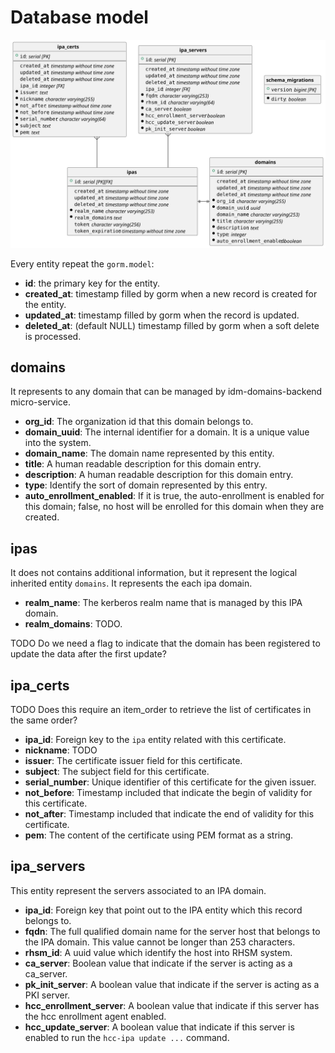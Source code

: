 # Database model

![Database Diagram](db-model.svg)

Every entity repeat the `gorm.model`:

- **id**: the primary key for the entity.
- **created_at**: timestamp filled by gorm when a new record is created
  for the entity.
- **updated_at**: timestamp filled by gorm when the record is updated.
- **deleted_at**: (default NULL) timestamp filled by gorm when a soft
  delete is processed.

## domains

It represents to any domain that can be managed by idm-domains-backend
micro-service.

- **org_id**: The organization id that this domain belongs to.
- **domain_uuid**: The internal identifier for a domain. It is a
  unique value into the system.
- **domain_name**: The domain name represented by this entity.
- **title**: A human readable description for this
  domain entry.
- **description**: A human readable description for this
  domain entry.
- **type**: Identify the sort of domain represented by this
  entry.
- **auto_enrollment_enabled**: If it is true, the auto-enrollment
  is enabled for this domain; false, no host will be enrolled for
  this domain when they are created.

## ipas

It does not contains additional information, but it represent the
logical inherited entity `domains`. It represents the each ipa domain.

- **realm_name**: The kerberos realm name that is managed by this
  IPA domain.
- **realm_domains**: TODO.


TODO Do we need a flag to indicate that the domain has been
registered to update the data after the first update?

## ipa_certs

TODO Does this require an item_order to retrieve the list
of certificates in the same order?

- **ipa_id**: Foreign key to the `ipa` entity related with
  this certificate.
- **nickname**: TODO
- **issuer**: The certificate issuer field for this certificate.
- **subject**: The subject field for this certificate.
- **serial_number**: Unique identifier of this certificate for
  the given issuer.
- **not_before**: Timestamp included that indicate the begin
  of validity for this certificate.
- **not_after**: Timestamp included that indicate the end
  of validity for this certificate.
- **pem**: The content of the certificate using PEM format as a string.

## ipa_servers

This entity represent the servers associated to an IPA domain.

- **ipa_id**: Foreign key that point out to the IPA entity which
  this record belongs to.
- **fqdn**: The full qualified domain name for the server host
  that belongs to the IPA domain. This value cannot be longer than
  253 characters.
- **rhsm_id**: A uuid value which identify the host into RHSM system.
- **ca_server**: Boolean value that indicate if the server is acting
  as a ca_server.
- **pk_init_server**: A boolean value that indicate if the server
  is acting as a PKI server.
- **hcc_enrollment_server**: A boolean value that indicate if this
  server has the hcc enrollment agent enabled.
- **hcc_update_server**: A boolean value that indicate if this server
  is enabled to run the `hcc-ipa update ...` command.
